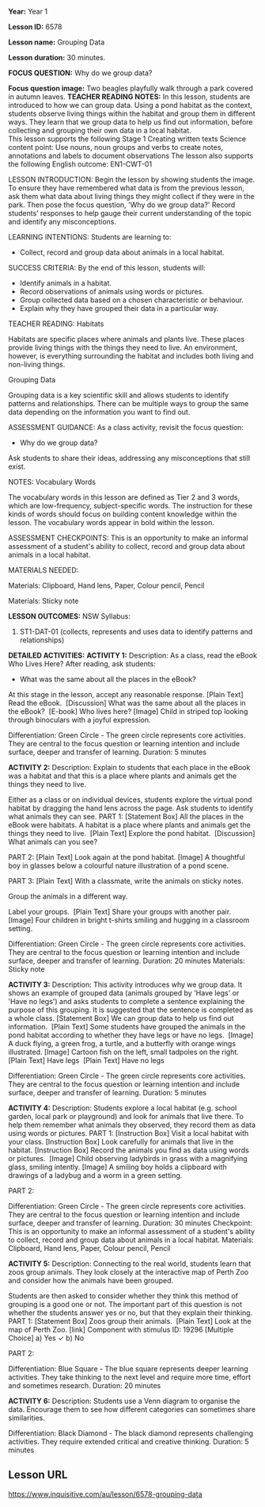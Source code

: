 
**Year:** Year 1

**Lesson ID:** 6578

**Lesson name:** Grouping Data

**Lesson duration:** 30 minutes.

**FOCUS QUESTION:** Why do we group data?

**Focus question image:** Two beagles playfully walk through a park covered in autumn leaves.
**TEACHER READING NOTES:**
In this lesson, students are introduced to how we can group data. Using a pond habitat as the context, students observe living things within the habitat and group them in different ways. They learn that we group data to help us find out information, before collecting and grouping their own data in a local habitat.  
 This lesson supports the following Stage 1 Creating written texts Science content point:  Use nouns, noun groups and verbs to create notes, annotations and labels to document observations 
 The lesson also supports the following English outcome:  EN1-CWT-01

LESSON INTRODUCTION:
Begin the lesson by showing students the image. To ensure they have remembered
what data is from the previous lesson, ask them what data about living things
they might collect if they were in the park. Then pose the focus question, 'Why
do we group data?' Record students’ responses to help gauge their current
understanding of the topic and identify any misconceptions.

LEARNING INTENTIONS:
Students are learning to:
- Collect, record and group data about animals in a local habitat.

SUCCESS CRITERIA:
By the end of this lesson, students will:
- Identify animals in a habitat.
- Record observations of animals using words or pictures.
- Group collected data based on a chosen characteristic or behaviour.
- Explain why they have grouped their data in a particular way.

TEACHER READING:
Habitats

Habitats are specific places where animals and plants live. These places provide
living things with the things they need to live. An environment, however, is
everything surrounding the habitat and includes both living and non-living
things.

Grouping Data

Grouping data is a key scientific skill and allows students to identify patterns
and relationships. There can be multiple ways to group the same data depending
on the information you want to find out.

ASSESSMENT GUIDANCE:
As a class activity, revisit the focus question:

 * Why do we group data?

Ask students to share their ideas, addressing any misconceptions that still
exist.

NOTES:
Vocabulary Words

The vocabulary words in this lesson are defined as Tier 2 and 3 words, which are
low-frequency, subject-specific words. The instruction for these kinds of words
should focus on building content knowledge within the lesson. The vocabulary
words appear in bold within the lesson.

ASSESSMENT CHECKPOINTS:
This is an opportunity to make an informal assessment of a student's ability to
collect, record and group data about animals in a local habitat.

MATERIALS NEEDED:

  Materials: Clipboard, Hand lens, Paper, Colour pencil, Pencil

  Materials: Sticky note

**LESSON OUTCOMES:**
NSW Syllabus:
1. ST1-DAT-01 (collects, represents and uses data to identify patterns and relationships)

**DETAILED ACTIVITIES:**
**ACTIVITY 1:**
Description: As a class, read the eBook Who Lives Here? After reading, ask students:

 * What was the same about all the places in the eBook?

At this stage in the lesson, accept any reasonable response.
[Plain Text] Read the eBook. 
[Discussion] What was the same about all the places in the eBook? 
[E-book] Who lives here?
[Image] Child in striped top looking through binoculars with a joyful expression.

Differentiation: Green Circle - The green circle represents core activities. They are central to the focus question or learning intention and include surface, deeper and transfer of learning.
Duration: 5 minutes

**ACTIVITY 2:**
Description: Explain to students that each place in the eBook was a habitat and that this is
a place where plants and animals get the things they need to live.

Either as a class or on individual devices, students explore the virtual pond
habitat by dragging the hand lens across the page. Ask students to identify what
animals they can see.
PART 1:
[Statement Box] All the places in the eBook were habitats. A habitat is a place where plants and
animals get the things they need to live. 
[Plain Text] Explore the pond habitat. 
[Discussion] What animals can you see?

PART 2:
[Plain Text] Look again at the pond habitat.
[Image] A thoughtful boy in glasses below a colourful nature illustration of a pond scene.

PART 3:
[Plain Text] With a classmate, write the animals on sticky notes.

Group the animals in a different way. 

Label your groups. 
[Plain Text] Share your groups with another pair.
[Image] Four children in bright t-shirts smiling and hugging in a classroom setting.

Differentiation: Green Circle - The green circle represents core activities. They are central to the focus question or learning intention and include surface, deeper and transfer of learning.
Duration: 20 minutes
Materials: Sticky note

**ACTIVITY 3:**
Description: This activity introduces why we group data. It shows an example of grouped data
(animals grouped by 'Have legs' or 'Have no legs') and asks students to complete
a sentence explaining the purpose of this grouping. It is suggested that the
sentence is completed as a whole class.
[Statement Box] We can group data to help us find out information. 
[Plain Text] Some students have grouped the animals in the pond habitat according to whether
they have legs or have no legs. 
[Image] A duck flying, a green frog, a turtle, and a butterfly with orange wings illustrated.
[Image] Cartoon fish on the left, small tadpoles on the right.
[Plain Text] Have legs 
[Plain Text] Have no legs

Differentiation: Green Circle - The green circle represents core activities. They are central to the focus question or learning intention and include surface, deeper and transfer of learning.
Duration: 5 minutes

**ACTIVITY 4:**
Description: Students explore a local habitat (e.g. school garden, local park or playground)
and look for animals that live there. To help them remember what animals they
observed, they record them as data using words or pictures.
PART 1:
[Instruction Box] Visit a local habitat with your class.
[Instruction Box] Look carefully for animals that live in the habitat.
[Instruction Box] Record the animals you find as data using words or pictures. 
[Image] Child observing ladybirds in grass with a magnifying glass, smiling intently.
[Image] A smiling boy holds a clipboard with drawings of a ladybug and a worm in a green setting.

PART 2:

Differentiation: Green Circle - The green circle represents core activities. They are central to the focus question or learning intention and include surface, deeper and transfer of learning.
Duration: 30 minutes
Checkpoint: This is an opportunity to make an informal assessment of a student's ability to
collect, record and group data about animals in a local habitat.
Materials: Clipboard, Hand lens, Paper, Colour pencil, Pencil

**ACTIVITY 5:**
Description: Connecting to the real world, students learn that zoos group animals. They look
closely at the interactive map of Perth Zoo and consider how the animals have
been grouped.

Students are then asked to consider whether they think this method of grouping
is a good one or not. The important part of this question is not whether the
students answer yes or no, but that they explain their thinking.
PART 1:
[Statement Box] Zoos group their animals. 
[Plain Text] Look at the map of Perth Zoo.
[link] Component with stimulus ID: 19296
[Multiple Choice]
  a) Yes  ✓
  b) No

PART 2:

Differentiation: Blue Square - The blue square represents deeper learning activities. They take thinking to the next level and require more time, effort and sometimes research.
Duration: 20 minutes

**ACTIVITY 6:**
Description: Students use a Venn diagram to organise the data. Encourage them to see how
different categories can sometimes share similarities.

Differentiation: Black Diamond - The black diamond represents challenging activities. They require extended critical and creative thinking.
Duration: 5 minutes


## Lesson URL
https://www.inquisitive.com/au/lesson/6578-grouping-data